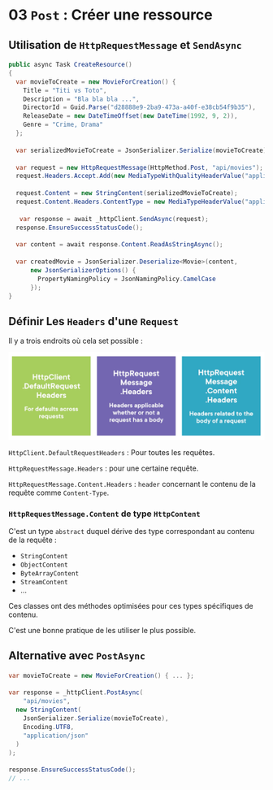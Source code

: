 # 03 `Post` : Créer une ressource



## Utilisation de `HttpRequestMessage` et `SendAsync`

```cs
public async Task CreateResource()
{
  var movieToCreate = new MovieForCreation() {
    Title = "Titi vs Toto",
    Description = "Bla bla bla ...",
    DirectorId = Guid.Parse("d28888e9-2ba9-473a-a40f-e38cb54f9b35"),
    ReleaseDate = new DateTimeOffset(new DateTime(1992, 9, 2)),
    Genre = "Crime, Drama"
  };
  
  var serializedMovieToCreate = JsonSerializer.Serialize(movieToCreate);
  
  var request = new HttpRequestMessage(HttpMethod.Post, "api/movies");
  request.Headers.Accept.Add(new MediaTypeWithQualityHeaderValue("application/json"));
  
  request.Content = new StringContent(serializedMovieToCreate);
  request.Content.Headers.ContentType = new MediaTypeHeaderValue("application/json");
  
   var response = await _httpClient.SendAsync(request);
  response.EnsureSuccessStatusCode();
  
  var content = await response.Content.ReadAsStringAsync();
  
  var createdMovie = JsonSerializer.Deserialize<Movie>(content,
      new JsonSerializerOptions() {
        PropertyNamingPolicy = JsonNamingPolicy.CamelCase
      });
}
```



## Définir Les `Headers` d'une `Request`

Il y a trois endroits où cela set possible :

<img src="assets/headers-setting-three-place-to-define.png" alt="headers-setting-three-place-to-define" style="zoom:50%;" />

`HttpClient.DefaultRequestHeaders` : Pour toutes les requêtes.

`HttpRequestMessage.Headers` : pour une certaine requête.

`HttpRequestMessage.Content.Headers` : `header` concernant le contenu de la requête comme `Content-Type`.



### `HttpRequestMessage.Content` de type `HttpContent`

C'est un type `abstract` duquel dérive des type correspondant au contenu de la requête :

- `StringContent`
- `ObjectContent`
- `ByteArrayContent`
- `StreamContent`
- ...

Ces classes ont des méthodes optimisées pour ces types spécifiques de contenu.

C'est une bonne pratique de les utiliser le plus possible.



## Alternative avec `PostAsync`

```cs
var movieToCreate = new MovieForCreation() { ... };

var response = _httpClient.PostAsync(
	"api/movies",
  new StringContent(
    JsonSerializer.Serialize(movieToCreate), 
    Encoding.UTF8, 
    "application/json"
  )
);

response.EnsureSuccessStatusCode();
// ...
```









